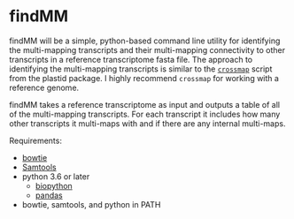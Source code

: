 # findMM

findMM will be a simple, python-based command line utility for identifying the multi-mapping transcripts and their multi-mapping connectivity to other transcripts in a reference transcriptome fasta file. The approach to identifying the multi-mapping transcripts is similar to the [`crossmap`](https://plastid.readthedocs.io/en/latest/generated/plastid.bin.crossmap.html) script from the plastid package. I highly recommend `crossmap` for working with a reference genome. 

findMM takes a reference transcriptome as input and outputs a table of all of the multi-mapping transcripts. For each transcript it includes how many other transcripts it multi-maps with and if there are any internal multi-maps.

Requirements:
- [bowtie](http://bowtie-bio.sourceforge.net/index.shtml)
- [Samtools](http://www.htslib.org/)
- python 3.6 or later
	- [biopython](https://biopython.org/wiki/Download)
	- [pandas](https://pandas.pydata.org/pandas-docs/stable/install.html)
- bowtie, samtools, and python in PATH
